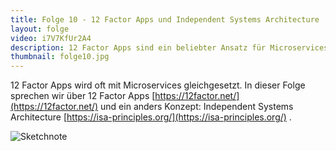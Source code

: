 ```yaml
---
title: Folge 10 - 12 Factor Apps und Independent Systems Architecture
layout: folge
video: i7V7KfUr2A4
description: 12 Factor Apps sind ein beliebter Ansatz für Microservices-Architektur. Wir vergleich es mit Independent Systems Architecture.
thumbnail: folge10.jpg
---
```


12 Factor Apps wird oft mit Microservices gleichgesetzt. In dieser
Folge sprechen wir über 12 Factor Apps
[https://12factor.net/](https://12factor.net/) und ein anders Konzept:
Independent Systems Architecture
[https://isa-principles.org/](https://isa-principles.org/) .


![Sketchnote](folge10.jpg "Sketchnote")
